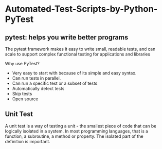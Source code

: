 # Automated-Test-Scripts-by-Python-PyTest

## pytest: helps you write better programs

The pytest framework makes it easy to write small, readable tests, and can scale to support complex functional testing for applications and libraries

Why use PyTest?

- Very easy to start with because of its simple and easy syntax.
- Can run tests in parallel.
- Can run a specific test or a subset of tests
- Automatically detect tests
- Skip tests
- Open source

## Unit Test
A unit test is a way of testing a unit - the smallest piece of code that can be logically isolated in a system. 
In most programming languages, that is a function, a subroutine, a method or property. The isolated part of the definition is important.
